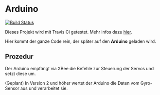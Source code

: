 # Arduino

[![Build Status](https://travis-ci.org/MagnusFlieger/Arduino.svg?branch=master)](https://travis-ci.org/MagnusFlieger/Arduino)

Dieses Projekt wird mit Travis Ci getestet. Mehr infos dazu
[hier](https://learn.adafruit.com/continuous-integration-arduino-and-you/testing-your-project).

Hier kommt der ganze Code rein, der später auf den **Arduino** geladen wird. 

## Prozedur

Der Arduino empfängt via XBee die Befehle zur Steuerung der Servos und setzt diese um. 

(Geplant) In Version 2 und höher wertet der Arduino die Daten vom Gyro-Sensor aus und verarbeitet sie. 
